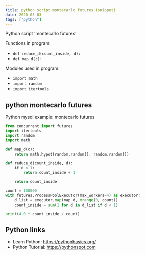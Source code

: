 ```yaml
---
title: python script montecarlo futures (snippet)
date: 2020-03-03
tags: ["python"]
---
```

Python script 'montecarlo futures'

Functions in program: 
* `def reduce_d(count_inside, d):`
* `def map_d(c):`

Modules used in program: 
* `import math`
* `import random`
* `import itertools`

## python montecarlo futures

Python mysql example: montecarlo futures

```python
from concurrent import futures
import itertools
import random
import math

def map_d(c):
    return math.hypot(random.random(), random.random())

def reduce_d(count_inside, d):
	if d < 1:
		return count_inside + 1

	return count_inside

count = 100000
with futures.ProcessPoolExecutor(max_workers=4) as executor:
    d_list = executor.map(map_d, xrange(0, count))
    count_inside = sum(1 for d in d_list if d < 1)

print(4.0 * count_inside / count)

```

## Python links

- Learn Python: https://pythonbasics.org/
- Python Tutorial: https://pythonspot.com

